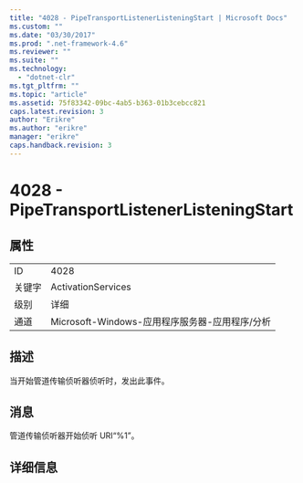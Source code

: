 ```yaml
---
title: "4028 - PipeTransportListenerListeningStart | Microsoft Docs"
ms.custom: ""
ms.date: "03/30/2017"
ms.prod: ".net-framework-4.6"
ms.reviewer: ""
ms.suite: ""
ms.technology: 
  - "dotnet-clr"
ms.tgt_pltfrm: ""
ms.topic: "article"
ms.assetid: 75f83342-09bc-4ab5-b363-01b3cebcc821
caps.latest.revision: 3
author: "Erikre"
ms.author: "erikre"
manager: "erikre"
caps.handback.revision: 3
---
```

# 4028 - PipeTransportListenerListeningStart
## 属性  
  
|||  
|-|-|  
|ID|4028|  
|关键字|ActivationServices|  
|级别|详细|  
|通道|Microsoft\-Windows\-应用程序服务器\-应用程序\/分析|  
  
## 描述  
 当开始管道传输侦听器侦听时，发出此事件。  
  
## 消息  
 管道传输侦听器开始侦听 URI“%1”。  
  
## 详细信息